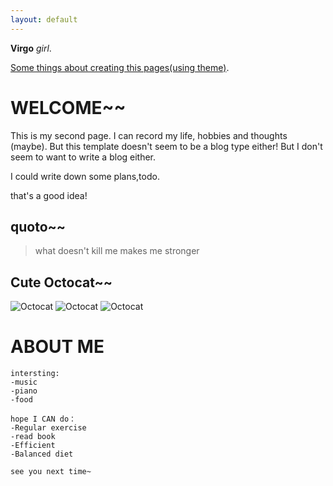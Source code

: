 ```yaml
---
layout: default
---
```


 **Virgo** _girl_.

[Some things about creating this pages(using theme)](./another-page.html).


# WELCOME~~

This is my second page. I can record my life, hobbies and thoughts (maybe). But this template doesn't seem to be a blog type either! But I don't seem to want to write a blog either.

I could write down some plans,todo. 

that's a good idea!




## quoto~~

> what doesn't kill me makes me stronger
>




## Cute Octocat~~

![Octocat](https://github.githubassets.com/images/icons/emoji/octocat.png)
![Octocat](https://github.githubassets.com/images/icons/emoji/octocat.png)
![Octocat](https://github.githubassets.com/images/icons/emoji/octocat.png)



# ABOUT ME

```
intersting:
-music
-piano
-food
```


```
hope I CAN do：
-Regular exercise
-read book
-Efficient
-Balanced diet
```

```
see you next time~
```



